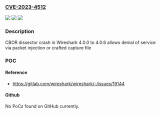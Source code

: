 ### [CVE-2023-4512](https://cve.mitre.org/cgi-bin/cvename.cgi?name=CVE-2023-4512)
![](https://img.shields.io/static/v1?label=Product&message=Wireshark&color=blue)
![](https://img.shields.io/static/v1?label=Version&message=4.0.0%3C%204.0.8%20&color=brighgreen)
![](https://img.shields.io/static/v1?label=Vulnerability&message=CWE-674%3A%20Uncontrolled%20Recursion&color=brighgreen)

### Description

CBOR dissector crash in Wireshark 4.0.0 to 4.0.6 allows denial of service via packet injection or crafted capture file

### POC

#### Reference
- https://gitlab.com/wireshark/wireshark/-/issues/19144

#### Github
No PoCs found on GitHub currently.

